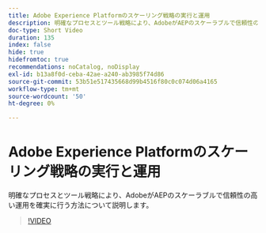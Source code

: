 ```yaml
---
title: Adobe Experience Platformのスケーリング戦略の実行と運用
description: 明確なプロセスとツール戦略により、AdobeがAEPのスケーラブルで信頼性の高い運用を確実に行う方法について説明します。
doc-type: Short Video
duration: 135
index: false
hide: true
hidefromtoc: true
recommendations: noCatalog, noDisplay
exl-id: b13a8f0d-ceba-42ae-a240-ab3985f74d86
source-git-commit: 53b51e517435668d99b4516f80c0c074d06a4165
workflow-type: tm+mt
source-wordcount: '50'
ht-degree: 0%

---
```


# Adobe Experience Platformのスケーリング戦略の実行と運用

明確なプロセスとツール戦略により、AdobeがAEPのスケーラブルで信頼性の高い運用を確実に行う方法について説明します。

<!-- 62_S655_3442541_134_run-and-operate-strategies-for-scaling-adobe-experience-platform -->
>[!VIDEO](https://video.tv.adobe.com/v/3458255/?learn=on&enablevpops=true)
